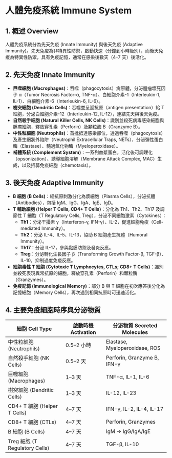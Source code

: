 # 人體免疫系統 Immune System

## 1. 概述 Overview
人體免疫系統分為先天免疫 (Innate Immunity) 與後天免疫 (Adaptive Immunity)。先天免疫為非特異性防禦，啟動快速（分鐘到小時級別），而後天免疫為特異性防禦，具有免疫記憶，通常在感染後數天（4–7 天）後活化。

## 2. 先天免疫 Innate Immunity

- **巨噬細胞 (Macrophages)**：吞噬（phagocytosis）病原體，分泌腫瘤壞死因子 α（Tumor Necrosis Factor-α, TNF-α）、白細胞介素-1（Interleukin-1, IL-1）、白細胞介素-6（Interleukin-6, IL-6）。
- **樹突細胞 (Dendritic Cells)**：吞噬並呈遞抗原（antigen presentation）給 T 細胞，分泌白細胞介素-12（Interleukin-12, IL-12），連結先天與後天免疫。
- **自然殺手細胞 (Natural Killer Cells, NK Cells)**：識別並殺死病毒感染細胞與腫瘤細胞，釋放穿孔素（Perforin）及顆粒酶 B（Granzyme B）。
- **中性粒細胞 (Neutrophils)**：首批抵達感染部位，透過吞噬（phagocytosis）及產生網狀外陷阱（Neutrophil Extracellular Traps, NETs），分泌彈性蛋白酶（Elastase）、髓過氧化物酶（Myeloperoxidase）。
- **補體系統 (Complement System)**：一系列血漿蛋白，活化後可調理化（opsonization）、誘導細胞溶解（Membrane Attack Complex, MAC）生成，以及招募免疫細胞（chemotaxis）。

## 3. 後天免疫 Adaptive Immunity

- **B 細胞 (B Cells)**：經抗原刺激分化為漿細胞（Plasma Cells），分泌抗體（Antibodies），包括 IgM、IgG、IgA、IgE、IgD。
- **T 輔助細胞 (Helper T Cells, CD4+ T Cells)**：分化為 Th1、Th2、Th17 及調節性 T 細胞（T Regulatory Cells, Treg），分泌不同細胞激素（Cytokines）：
  - **Th1**：分泌干擾素 γ（Interferon-γ, IFN-γ）、IL-2，促進細胞免疫（Cell-mediated Immunity）。
  - **Th2**：分泌 IL-4、IL-5、IL-13，協助 B 細胞產生抗體（Humoral Immunity）。
  - **Th17**：分泌 IL-17，參與黏膜防禦及發炎反應。
  - **Treg**：分泌轉化生長因子 β（Transforming Growth Factor-β, TGF-β）、IL-10，抑制過度免疫反應。
- **細胞毒性 T 細胞 (Cytotoxic T Lymphocytes, CTLs; CD8+ T Cells)**：識別並殺死表現異常抗原的細胞，釋放穿孔素（Perforin）和顆粒酶（Granzymes）。
- **免疫記憶 (Immunological Memory)**：部分 B 與 T 細胞在初次應答後分化為記憶細胞（Memory Cells），再次遇到相同抗原時可迅速活化。

## 4. 主要免疫細胞時序與分泌物質

| 細胞 Cell Type | 啟動時機 Activation | 分泌物質 Secreted Molecules |
| ------------- | ------------------- | ----------------------------- |
| 中性粒細胞 (Neutrophils) | 0.5–2 小時 | Elastase, Myeloperoxidase, ROS |
| 自然殺手細胞 (NK Cells) | 0.5–2 天 | Perforin, Granzyme B, IFN-γ |
| 巨噬細胞 (Macrophages) | 1–3 天 | TNF-α, IL-1, IL-6 |
| 樹突細胞 (Dendritic Cells) | 1–3 天 | IL-12, IL-23 |
| CD4+ T 細胞 (Helper T Cells) | 4–7 天 | IFN-γ, IL-2, IL-4, IL-17 |
| CD8+ T 細胞 (CTLs) | 4–7 天 | Perforin, Granzymes |
| B 細胞 (B Cells) | 4–7 天 | IgM → IgG/IgA/IgE |
| Treg 細胞 (T Regulatory Cells) | 4–7 天 | TGF-β, IL-10 |